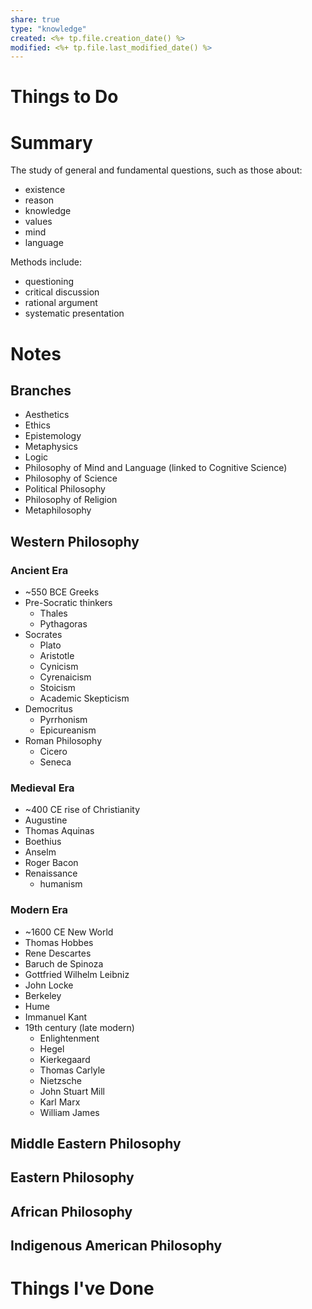 ```yaml
---
share: true
type: "knowledge"
created: <%+ tp.file.creation_date() %> 
modified: <%+ tp.file.last_modified_date() %>
---
```


# Things to Do

# Summary
The study of general and fundamental questions, such as those about:
- existence
- reason
- knowledge
- values
- mind
- language

Methods include:
 - questioning
 - critical discussion
 - rational argument
 - systematic presentation
# Notes
## Branches
- Aesthetics
- Ethics
- Epistemology
- Metaphysics
- Logic
- Philosophy of Mind and Language (linked to Cognitive Science)
- Philosophy of Science
- Political Philosophy
- Philosophy of Religion
- Metaphilosophy

## Western Philosophy
### Ancient Era
- \~550 BCE Greeks
- Pre-Socratic thinkers
	- Thales
	- Pythagoras
- Socrates
	- Plato
	- Aristotle
	- Cynicism
	- Cyrenaicism
	- Stoicism
	- Academic Skepticism
- Democritus
	- Pyrrhonism
	- Epicureanism
- Roman Philosophy
	- Cicero
	- Seneca
### Medieval Era
- \~400 CE rise of Christianity
- Augustine
- Thomas Aquinas
- Boethius
- Anselm
- Roger Bacon
- Renaissance
	- humanism
### Modern Era
- \~1600 CE New World
- Thomas Hobbes
- Rene Descartes
- Baruch de Spinoza
- Gottfried Wilhelm Leibniz
- John Locke
- Berkeley
- Hume
- Immanuel Kant
- 19th century (late modern)
	- Enlightenment
	- Hegel
	- Kierkegaard
	- Thomas Carlyle
	- Nietzsche
	- John Stuart Mill
	- Karl Marx
	- William James
## Middle Eastern Philosophy

## Eastern Philosophy

## African Philosophy

## Indigenous American Philosophy



# Things I've Done